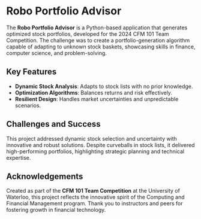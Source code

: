 # Robo Portfolio Advisor

The **Robo Portfolio Advisor** is a Python-based application that generates optimized stock portfolios, developed for the 2024 CFM 101 Team Competition. The challenge was to create a portfolio-generation algorithm capable of adapting to unknown stock baskets, showcasing skills in finance, computer science, and problem-solving.

## Key Features
- **Dynamic Stock Analysis**: Adapts to stock lists with no prior knowledge.
- **Optimization Algorithms**: Balances returns and risk effectively.
- **Resilient Design**: Handles market uncertainties and unpredictable scenarios.

## Challenges and Success
This project addressed dynamic stock selection and uncertainty with innovative and robust solutions. Despite curveballs in stock lists, it delivered high-performing portfolios, highlighting strategic planning and technical expertise.

## Acknowledgements
Created as part of the **CFM 101 Team Competition** at the University of Waterloo, this project reflects the innovative spirit of the Computing and Financial Management program. Thank you to instructors and peers for fostering growth in financial technology.
